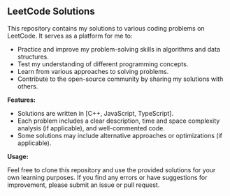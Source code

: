 ## LeetCode Solutions

This repository contains my solutions to various coding problems on LeetCode. It serves as a platform for me to:

* Practice and improve my problem-solving skills in algorithms and data structures.
* Test my understanding of different programming concepts.
* Learn from various approaches to solving problems.
* Contribute to the open-source community by sharing my solutions with others.

**Features:**

* Solutions are written in [C++, JavaScript, TypeScript].
* Each problem includes a clear description, time and space complexity analysis (if applicable), and well-commented code.
* Some solutions may include alternative approaches or optimizations (if applicable).

**Usage:**

Feel free to clone this repository and use the provided solutions for your own learning purposes. If you find any errors or have suggestions for improvement, please submit an issue or pull request.
